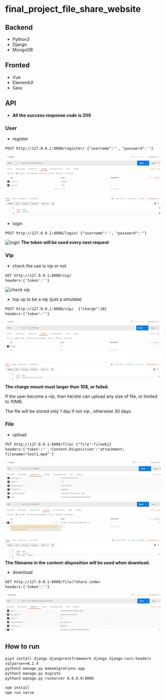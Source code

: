 # final_project_file_share_website


## Backend
- Python3
- Django
- MongoDB


## Fronted
- Vue
- ElementUI
- Sass

## API
-  **All the success response code is 200**

### User
-  register
```shell script
POST http://127.0.0.1:8000/register/ {"username":'', "password":''}
```
![register](img/Snipaste_2020-07-28_01-13-27.png)

- login
```shell script
POST http://127.0.0.1:8000/login/ {"username":'', "password":''}
```
![login](img/Snipaste_2020-07-28_01-16-26.png)
**The token will be used every next request**

### Vip
- check the use is vip or not
```shell script
GET http://127.0.0.1:8000/vip/
headers:{'token':''}
```
![check vip](img/Snipaste_2020-07-28_01-20-26.png)

- top up to be a vip (just a simulate)
```shell script
POST http://127.0.0.1:8000/vip/  {"charge":10} 
headers:{'token':''}
```
![top up](img/Snipaste_2020-07-28_01-28-54.png)
**The charge mount must larger than 10$, or failed.**

If the user become a vip, than he/she can upload any size of file, or limited to 10MB. 

The file will be stored only 1 day if not vip , otherwise 30 days.

### File
- upload
```shell script
PUT http://127.0.0.1:8000/file/ {"file":fileobj}
headers:{'token':'','Content-Disposition':'attachment; filename="test1.mp4"'}
```
![upload header](img/Snipaste_2020-07-28_01-32-42.png)
![upload body](img/Snipaste_2020-07-28_01-32-50.png)
**The filename in the content-disposition will be used when download.**

- download
```shell script
GET http://127.0.0.1:8000/file/?share_code=
headers:{'token':''}
```
![download](img/Snipaste_2020-07-28_01-36-45.png)


## How to run
```shell script
pip3 install django djangorestframework djongo django-cors-headers sqlparse==0.2.4
python3 manage.py makemigrations app
python3 manage.py migrate 
python3 manage.py runserver 0.0.0.0:8000
```

```
npm install
npm run serve
```